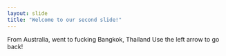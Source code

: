 ```yaml
---
layout: slide
title: "Welcome to our second slide!"
---
```

From Australia, went to fucking Bangkok, Thailand
Use the left arrow to go back!
